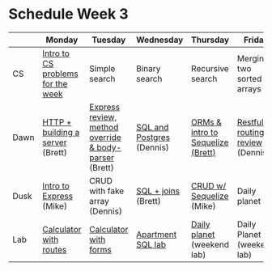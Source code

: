 # Schedule Week 3

|      | Monday | Tuesday | Wednesday | Thursday | Friday |
|------|------|-------|--------|---------|-------|
| CS   | [Intro to CS problems for the week](../warmups/week-03.md) | Simple search | Binary search | Recursive search | Merging two sorted arrays |
| Dawn | [HTTP + building a server](../lectures/week-03/_1_monday/dawn/README.md) (Brett) | [Express review, method override & body-parser](../lectures/week-03/_2_tuesday/dawn/README.md) (Brett) | [SQL and Postgres](../lectures/week-03/_3_wednesday/dawn/README.md) (Dennis) | [ORMs & intro to Sequelize (Brett)](../lectures/week-03/_4_thursday/dawn) | [Restful routing + review](../lectures/week-03/_5_friday/dawn/README.md) (Dennis) |
| Dusk | [Intro to Express](../lectures/week-03/_1_monday/dusk/README.md) (Mike) | CRUD with fake array (Dennis) | [SQL + joins](../lectures/week-03/_3_wednesday/dusk/sql_joins.md) (Brett) | [CRUD w/ Sequelize](../lectures/week-03/_4_thursday/dusk) (Mike) | Daily planet |
| Lab  | [Calculator with routes](https://github.com/sf-wdi-17/notes/tree/master/assignments/week-03/_1_monday) | [Calculator with forms](../assignments/week-03/_2_tuesday) | [Apartment SQL lab](https://github.com/sf-wdi-17/apartment_lab_sql) | [Daily planet](https://github.com/sf-wdi-17/news_feed_3) (weekend lab) | Daily Planet (weekend lab) |
